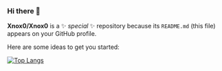 ### Hi there 👋

**Xnox0/Xnox0** is a ✨ _special_ ✨ repository because its `README.md` (this file) appears on your GitHub profile.

Here are some ideas to get you started:

[![Top Langs](https://github-readme-stats.vercel.app/api?username=xnox0&theme=react&show_icons=true)](https://github.com/Xnox0/github-readme-stats)


